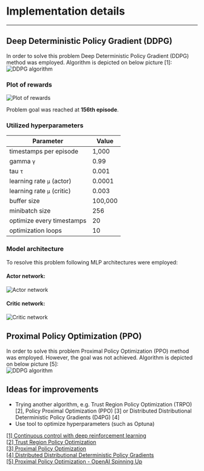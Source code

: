 # Implementation details
___

## Deep Deterministic Policy Gradient (DDPG)
In order to solve this problem Deep Deterministic Policy Gradient (DDPG) method was employed. 
Algorithm is depicted on below picture [1]:  
![DDPG algorithm](./docs/ddpg_algorithm.png)


### Plot of rewards


![Plot of rewards](./docs/DDPG_score_plot.png)

Problem goal was reached at __156th episode__.

### Utilized hyperparameters

| Parameter                  | Value                      |
|----------------------------|----------------------------|
| timestamps per episode     | 1,000                      |
| gamma `γ`                  | 0.99                       |
| tau `τ`                    | 0.001                      |
| learning rate `µ` (actor)  | 0.0001                     |
| learning rate `µ` (critic) | 0.003                      |
| buffer size                | 100,000                    |
| minibatch size             | 256                        |
| optimize every timestamps  | 20                         |
| optimization loops         | 10                         |



### Model architecture

To resolve this problem following MLP architectures were employed:   

#### Actor network:  
![Actor network](./docs/actor_architecture.png)


#### Critic network:  
![Critic network](./docs/critic_architecture.png)


## Proximal Policy Optimization (PPO)
In order to solve this problem Proximal Policy Optimization (PPO) method was employed. However, the goal was not achieved.
Algorithm is depicted on below picture [5]:  
![DDPG algorithm](./docs/ppo_algorithm.png)

## Ideas for improvements

- Trying another algorithm, e.g. Trust Region Policy Optimization (TRPO) [2], Policy Proximal Optimization (PPO) [3]
or Distributed Distributional Deterministic Policy Gradients (D4PG) [4]
- Use tool to optimize hyperparameters (such as Optuna)

[[1] Continuous control with deep reinforcement learning](https://arxiv.org/abs/1509.02971)  
[[2] Trust Region Policy Optimization](https://arxiv.org/abs/1502.05477)  
[[3] Proximal Policy Optimization](https://arxiv.org/abs/1707.06347)  
[[4] Distributed Distributional Deterministic Policy Gradients](https://openreview.net/forum?id=SyZipzbCb)  
[[5] Proximal Policy Optimization - OpenAI Spinning Up](https://spinningup.openai.com/en/latest/algorithms/ppo.html)
